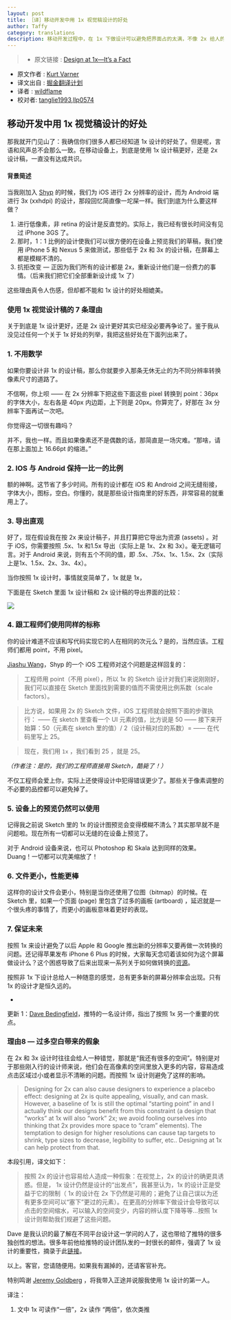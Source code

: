```yaml
---
layout: post
title: ［译］移动开发中用 1x 视觉稿设计的好处
author: Taffy
category: translations
description: 移动开发过程中，在 1x 下做设计可以避免把界面占的太满，不像 2x 给人的感觉有很大空间可以发挥，这样可以在设计之时就有对小屏幕有全面的考虑（比较 iPhone 4/5 的尺寸还是有很大用户比例的）。
---
```


>* 原文链接 : [Design at 1x—It’s a Fact](https://medium.com/shyp-design/design-at-1x-its-a-fact-249c5b896536)
* 原文作者 : [Kurt Varner](https://medium.com/@kurtvarner)
* 译文出自 : [掘金翻译计划](https://github.com/xitu/gold-miner)
* 译者 : [wildflame](https://github.com/wild-flame/)
* 校对者: [tanglie1993](https://github.com/tanglie1993/),[llp0574](https://github.com/llp0574)

## 移动开发中用 1x 视觉稿设计的好处

那我就开门见山了：我确信你们很多人都已经知道 1x 设计的好处了。但是呢，言语和风声总不会那么一致。在移动设备上，到底是使用 1x 设计稿更好，还是 2x 设计稿，一直没有达成共识。

#### 背景简述

当我刚加入 [Shyp](http://shyp.com) 的时候，我们为 iOS 进行 2x 分辨率的设计，而为 Android 端进行 3x (xxhdpi) 的设计，那段回忆简直像一坨屎一样。我们到底为什么要这样做？

1.  进行低像素，非 retina 的设计是反直觉的。实际上，我已经有很长时间没有见过 iPhone 3GS 了。
2.  那时，1：1 比例的设计使我们可以很方便的在设备上预览我们的草稿，我们使用 iPhone 5 和 Nexus 5 来做测试，那些低于 2x 和 3x 的设计稿，在屏幕上都是模糊不清的。
3.  抗拒改变 — 正因为我们所有的设计都是 2x，重新设计他们是一份费力的事情。（后来我们把它们全部重新设计成 1x 了）

这些理由真令人伤感，但却都不能和 1x 设计的好处相媲美。

### 使用 1x 视觉设计稿的 7 条理由

关于到底是 1x 设计更好，还是 2x 设计更好其实已经没必要再争论了。鉴于我从没见过任何一个关于 1x 好处的列举，我把这些好处在下面列出来了。

### 1\. 不用数学

如果你要设计非 1x 的设计稿，那么你就要步入那条无休无止的为不同分辨率转换像素尺寸的道路了。

不信啊，你上呗 —— 在 2x 分辨率下把这些下面这些 pixel 转换到 point：36px 的字体大小，左右各是 40px 内边距，上下则是 20px。你算完了，好那在 3x 分辨率下面再试一次吧。

你觉得这一切很有趣吗？

并不，我也一样。而且如果像素还不是偶数的话，那简直是一场灾难。“那啥，请在那上面加上 16.66pt 的缩进。”

### 2\. IOS 与 Android 保持一比一的比例

额的神啊。这节省了多少时间。所有的设计都在 iOS 和 Android 之间无缝衔接，字体大小，图标，空白。你懂的，就是那些设计指南里的好东西，非常容易的就重用上了。

### 3\. 导出直观

好了，现在假设我在按 2x 来设计稿子，并且打算把它导出为资源 (assets) 。对于 iOS，你需要按照 .5x、1x 和1.5x 导出（实际上是 1x、2x 和 3x）。毫无逻辑可言。对于 Android 来说，则有五个不同的值，即 .5x、.75x、1x、1.5x、2x（实际上是1x、1.5x、2x、3x、4x）。

当你按照 1x 设计时，事情就变简单了，1x 就是 1x，

下面是在 Sketch 里面 1x 设计稿和 2x 设计稿的导出界面的比较：

![](http://ww2.sinaimg.cn/large/a490147fgw1f5l6ixmm78j20m80own0l.jpg)

### 4\. 跟工程师们使用同样的标称

<span class="markup--quote markup--p-quote is-other" data-creator-ids="anon">你的设计难道不应该和写代码实现它的人在相同的次元么？是的，当然应该。工程师们都用 point，不用 pixel。</span>

[Jiashu Wang](https://twitter.com/jiashuw)，Shyp 的一个 iOS 工程师对这个问题是这样回复的：

> 工程师用 point（不用 pixel），所以 1x 的 Sketch 设计对我们来说刚刚好，我们可以直接在 Sketch 里面找到需要的值而不需使用比例系数（scale factors）。

> 比方说，如果用 2x 的 Sketch 文件，iOS 工程师就会按照下面的步骤执行：
> —— 在 sketch 里查看一个 UI 元素的值，比方说是 50
> —— 接下来开始算：50（元素在 sketch 里的值）/ 2（设计稿对应的系数）=
> —— 在代码里写上 25。

> 现在，我们用 `1x` ，我们看到 25 ，就是 25。

_（作者注：是的，我们的工程师直接用 Sketch，酷毙了！）_

不仅工程师会爱上你，实际上还使得设计中犯得错误更少了。那些关于像素调整的不必要的品控都可以避免掉了。

### 5\. 设备上的预览仍然可以使用

记得我之前说 Sketch 里的 1x 的设计图预览会变得模糊不清么？其实那早就不是问题啦。现在所有一切都可以无缝的在设备上预览了。

对于 Android 设备来说，也可以 Photoshop 和 Skala 达到同样的效果。Duang！一切都可以完美缩放了！

### 6\. 文件更小，性能更棒

这样你的设计文件会更小，特别是当你还使用了位图（bitmap）的时候。在 Sketch 里，如果一个页面 (page) 里包含了过多的画板 (artboard) ，延迟就是一个很头疼的事情了，而更小的画板意味着更好的表现。

### 7\. 保证未来

按照 1x 来设计避免了以后 Apple 和 Google 推出新的分辨率又要再做一次转换的问题。还记得苹果发布 iPhone 6 Plus 的时候，大家每天念叨着该如何为这个屏幕做设计么？这个困惑导致了后来出现来一系列关于如何做转换的[资源](http://www.paintcodeapp.com/news/iphone-6-screens-demystified)。

按照非 1x 下设计总给人一种随意的感觉，总有更多新的屏幕分辨率会出现。只有 1x 的设计才是恒久远的。

-

更新 1：[Dave Bedingfield](https://twitter.com/dbedingfield)，推特的一名设计师，指出了按照 1x 另一个重要的优点。

### **理由8 — 过多空白带来的假象**

在 2x 和 3x 设计时往往会给人一种错觉，那就是“我还有很多的空间”。特别是对于那些刚入行的设计师来说，他们会在高像素的空间里放入更多的内容，容易造成点击区域过小或者显示不清晰的问题。而按照 1x 设计则避免了这样的影响。

> Designing for 2x can also cause designers to experience a placebo effect: designing at 2x is quite appealing, visually, and can mask. However, a baseline of 1x is still the optimal “starting point” in and I actually think our designs benefit from this constraint (a design that “works” at 1x will also “work” 2x; we avoid fooling ourselves into thinking that 2x provides more space to “cram” elements). The temptation to design for higher resolutions can cause tap targets to shrink, type sizes to decrease, legibility to suffer, etc.. Designing at 1x can help protect from that.

本段引用，译文如下：

> 按照 2x 的设计也容易给人造成一种假象：在视觉上，2x 的设计的确更具诱惑。但是， 1x 设计仍然是设计的“出发点”，我甚至认为，1x 的设计正是受益于它的限制（ 1x 的设计在 2x 下仍然是可用的；避免了让自己误以为还有更多空间可以“塞下”更过的元素）。在更高的分辨率下做设计会导致可以点击的空间缩水，可以输入的空间变少，内容的辨认度下降等等...按照 1x 设计则帮助我们规避了这些问题。

Dave 是我认识的最了解在不同平台设计这一学问的人了，这也带给了推特的很多独创性的想法。很多年前他给推特的设计团队发的一封很长的邮件，强调了 1x 设计的重要性，摘录于此[链接](https://medium.com/@kurtvarner/heres-an-excerpt-from-dave-bedingfield-s-email-to-the-twitter-design-team-articulating-the-103b82055b70#.t09g4p9ne)。

以上。客官，您请随便用。如果我有漏掉的，还请客官补充。

特别鸣谢 [Jeremy Goldberg](https://twitter.com/jeremygoldbrg) ，将我带入正途并说服我使用 1x 设计的第一人。

译注：

1. 文中 1x 可读作“一倍”，2x 读作 “两倍”，依次类推
